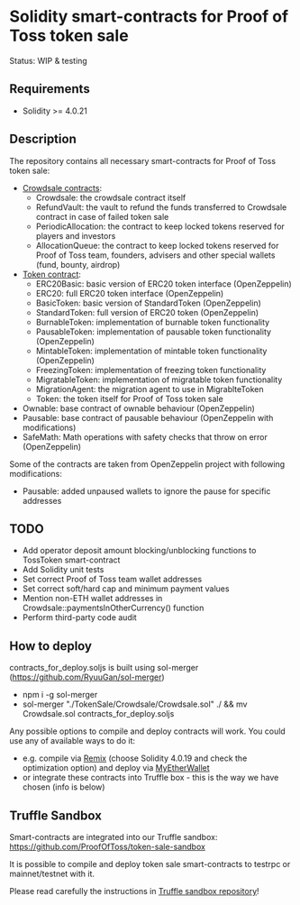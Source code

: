 # Solidity smart-contracts for Proof of Toss token sale

Status: WIP & testing

## Requirements

* Solidity >= 4.0.21

## Description

The repository contains all necessary smart-contracts for Proof of Toss token sale:

* [Crowdsale contracts](TokenSale/Crowdsale):
    * Crowdsale: the crowdsale contract itself
    * RefundVault: the vault to refund the funds transferred to Crowdsale contract in case of failed token sale
    * PeriodicAllocation: the contract to keep locked tokens reserved for players and investors
    * AllocationQueue: the contract to keep locked tokens reserved for Proof of Toss team, founders, advisers and other special wallets (fund, bounty, airdrop)
* [Token contract](TokenSale/Token):
    * ERC20Basic: basic version of ERC20 token interface (OpenZeppelin)
    * ERC20: full ERC20 token interface (OpenZeppelin)
    * BasicToken: basic version of StandardToken (OpenZeppelin)
    * StandardToken: full version of ERC20 token (OpenZeppelin)
    * BurnableToken: implementation of burnable token functionality
    * PausableToken: implementation of pausable token functionality (OpenZeppelin)
    * MintableToken: implementation of mintable token functionality (OpenZeppelin)
    * FreezingToken: implementation of freezing token functionality
    * MigratableToken: implementation of migratable token functionality
    * MigrationAgent: the migration agent to use in MigrablteToken
    * Token: the token itself for Proof of Toss token sale
* Ownable: base contract of ownable behaviour (OpenZeppelin)
* Pausable: base contract of pausable behaviour (OpenZeppelin with modifications)
* SafeMath: Math operations with safety checks that throw on error (OpenZeppelin)

Some of the contracts are taken from OpenZeppelin project with following modifications:

* Pausable: added unpaused wallets to ignore the pause for specific addresses 

## TODO

* Add operator deposit amount blocking/unblocking functions to TossToken smart-contract
* Add Solidity unit tests
* Set correct Proof of Toss team wallet addresses
* Set correct soft/hard cap and minimum payment values
* Mention non-ETH wallet addresses in Crowdsale::paymentsInOtherCurrency() function
* Perform third-party code audit

## How to deploy

contracts_for_deploy.soljs is built using sol-merger (https://github.com/RyuuGan/sol-merger)

* npm i -g sol-merger
* sol-merger "./TokenSale/Crowdsale/Crowdsale.sol" ./ && mv Crowdsale.sol contracts_for_deploy.soljs

Any possible options to compile and deploy contracts will work. You could use any of available ways to do it:

* e.g. compile via [Remix](https://remix.ethereum.org) (choose Solidity 4.0.19 and check the optimization option) and deploy via [MyEtherWallet](https://myetherwallet.com/)
* or integrate these contracts into Truffle box - this is the way we have chosen (info is below)

## Truffle Sandbox

Smart-contracts are integrated into our Truffle sandbox: https://github.com/ProofOfToss/token-sale-sandbox

It is possible to compile and deploy token sale smart-contracts to testrpc or mainnet/testnet with it.

Please read carefully the instructions in [Truffle sandbox repository](https://github.com/ProofOfToss/token-sale-sandbox)!
